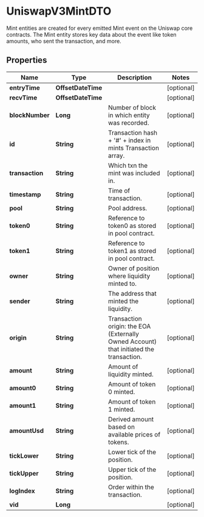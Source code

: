 

# UniswapV3MintDTO

Mint entities are created for every emitted Mint event on the Uniswap core contracts. The Mint entity stores key data about the event like token amounts, who sent the transaction, and more.

## Properties

| Name | Type | Description | Notes |
|------------ | ------------- | ------------- | -------------|
|**entryTime** | **OffsetDateTime** |  |  [optional] |
|**recvTime** | **OffsetDateTime** |  |  [optional] |
|**blockNumber** | **Long** | Number of block in which entity was recorded. |  [optional] |
|**id** | **String** | Transaction hash + &#39;#&#39; + index in mints Transaction array. |  [optional] |
|**transaction** | **String** | Which txn the mint was included in. |  [optional] |
|**timestamp** | **String** | Time of transaction. |  [optional] |
|**pool** | **String** | Pool address. |  [optional] |
|**token0** | **String** | Reference to token0 as stored in pool contract. |  [optional] |
|**token1** | **String** | Reference to token1 as stored in pool contract. |  [optional] |
|**owner** | **String** | Owner of position where liquidity minted to. |  [optional] |
|**sender** | **String** | The address that minted the liquidity. |  [optional] |
|**origin** | **String** | Transaction origin: the EOA (Externally Owned Account) that initiated the transaction. |  [optional] |
|**amount** | **String** | Amount of liquidity minted. |  [optional] |
|**amount0** | **String** | Amount of token 0 minted. |  [optional] |
|**amount1** | **String** | Amount of token 1 minted. |  [optional] |
|**amountUsd** | **String** | Derived amount based on available prices of tokens. |  [optional] |
|**tickLower** | **String** | Lower tick of the position. |  [optional] |
|**tickUpper** | **String** | Upper tick of the position. |  [optional] |
|**logIndex** | **String** | Order within the transaction. |  [optional] |
|**vid** | **Long** |  |  [optional] |



